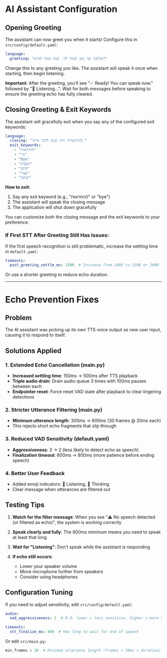 # AI Assistant Configuration

## Opening Greeting

The assistant can now greet you when it starts! Configure this in `src/config/default.yaml`:

```yaml
language:
  greeting: "שלום! אני כאן לעזור לך. במה אוכל לסייע?"
```

Change this to any greeting you like. The assistant will speak it once when starting, then begin listening.

**Important:** After the greeting, you'll see "✅ Ready! You can speak now." followed by "🎤 Listening...". 
Wait for both messages before speaking to ensure the greeting echo has fully cleared.

## Closing Greeting & Exit Keywords

The assistant will gracefully exit when you say any of the configured exit keywords:

```yaml
language:
  closing: "להתראות! היה נעים לדבר איתך."
  exit_keywords:
    - "להתראות"
    - "ביי"
    - "bye"
    - "תפסיק"
    - "סיום"
    - "עצור"
    - "יציאה"
```

**How to exit:**
1. Say any exit keyword (e.g., "להתראות" or "bye")
2. The assistant will speak the closing message
3. The application will shut down gracefully

You can customize both the closing message and the exit keywords to your preference.

### If First STT After Greeting Still Has Issues:

If the first speech recognition is still problematic, increase the settling time in `default.yaml`:

```yaml
timeouts:
  post_greeting_settle_ms: 1500  # Increase from 1000 to 1500 or 2000
```

Or use a shorter greeting to reduce echo duration.

---

# Echo Prevention Fixes

## Problem
The AI assistant was picking up its own TTS voice output as new user input, causing it to respond to itself.

## Solutions Applied

### 1. Extended Echo Cancellation (main.py)
- **Increased settling time**: 150ms → 500ms after TTS playback
- **Triple audio drain**: Drain audio queue 3 times with 100ms pauses between each
- **Endpointer reset**: Force reset VAD state after playback to clear lingering detections

### 2. Stricter Utterance Filtering (main.py)
- **Minimum utterance length**: 300ms → 600ms (30 frames @ 20ms each)
- This rejects short echo fragments that slip through

### 3. Reduced VAD Sensitivity (default.yaml)
- **Aggressiveness**: 3 → 2 (less likely to detect echo as speech)
- **Finalization timeout**: 600ms → 800ms (more patience before ending speech)

### 4. Better User Feedback
- Added emoji indicators: 🎤 Listening, 🤔 Thinking
- Clear message when utterances are filtered out

## Testing Tips

1. **Watch for the filter message**: When you see "⚠️ No speech detected (or filtered as echo)", the system is working correctly

2. **Speak clearly and fully**: The 600ms minimum means you need to speak at least that long

3. **Wait for "Listening"**: Don't speak while the assistant is responding

4. **If echo still occurs**:
   - Lower your speaker volume
   - Move microphone further from speakers
   - Consider using headphones

## Configuration Tuning

If you need to adjust sensitivity, edit `src/config/default.yaml`:

```yaml
audio:
  vad_aggressiveness: 2  # 0-3: lower = less sensitive, higher = more sensitive

timeouts:
  stt_finalize_ms: 800  # How long to wait for end of speech
```

Or edit `src/main.py`:

```python
min_frames = 30  # Minimum utterance length (frames × 20ms = duration)
```

